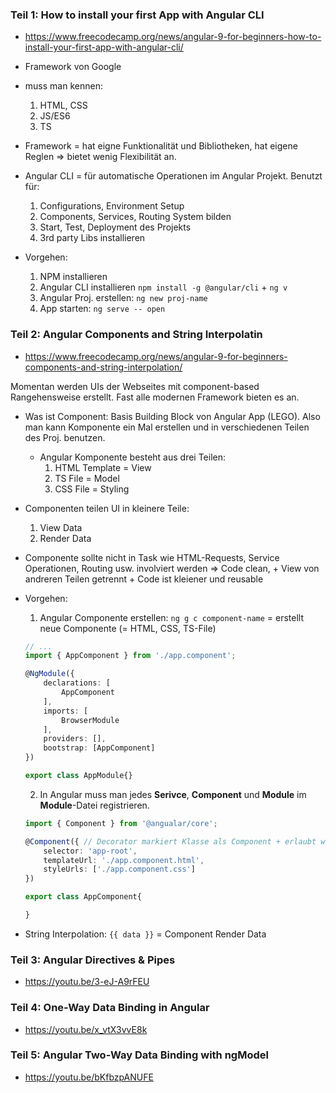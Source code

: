 ### Teil 1: How to install your first App with Angular CLI
* https://www.freecodecamp.org/news/angular-9-for-beginners-how-to-install-your-first-app-with-angular-cli/

* Framework von Google
* muss man kennen:
    1. HTML, CSS
    2. JS/ES6
    3. TS
* Framework = hat eigne Funktionalität und Bibliotheken, hat eigene Reglen => bietet wenig Flexibilität an.
* Angular CLI = für automatische Operationen im Angular Projekt. Benutzt für:
    1. Configurations, Environment Setup
    2. Components, Services, Routing System bilden
    3. Start, Test, Deployment des Projekts 
    4. 3rd party Libs installieren
* Vorgehen:
    1. NPM installieren
    2. Angular CLI installieren `npm install -g @angular/cli` + `ng v`
    3. Angular Proj. erstellen: `ng new proj-name`
    4. App starten: `ng serve -- open`

### Teil 2: Angular Components and String Interpolatin
* https://www.freecodecamp.org/news/angular-9-for-beginners-components-and-string-interpolation/

Momentan werden UIs der Webseites mit component-based Rangehensweise erstellt. Fast alle modernen Framework bieten es an. 
* Was ist Component: Basis Building Block von Angular App (LEGO). Also man kann Komponente ein Mal erstellen und in verschiedenen Teilen des Proj. benutzen.
    * Angular Komponente besteht aus drei Teilen:
        1. HTML Template = View
        2. TS File = Model
        3. CSS File = Styling 
* Componenten teilen UI in kleinere Teile:
    1. View Data
    2. Render Data
* Componente sollte nicht in Task wie HTML-Requests, Service Operationen, Routing usw. involviert werden => Code clean, + View von andreren Teilen getrennt + Code ist kleiener und reusable
* Vorgehen:
    1. Angular Componente erstellen: `ng g c component-name` = erstellt neue Componente (= HTML, CSS, TS-File)
    ```ts
    // ...
    import { AppComponent } from './app.component';

    @NgModule({
        declarations: [
            AppComponent
        ],
        imports: [
            BrowserModule
        ],
        providers: [],
        bootstrap: [AppComponent]
    })

    export class AppModule{}
    ```
    2. In Angular muss man jedes **Serivce**, **Component** und **Module** im **Module**-Datei registrieren.
    ```ts
    import { Component } from '@angualar/core';

    @Component({ // Decorator markiert Klasse als Component + erlaubt weitere Metadaten hinzuzufügen
        selector: 'app-root',
        templateUrl: './app.component.html',
        styleUrls: ['./app.component.css'] 
    })

    export class AppComponent{

    }
    ```

* String Interpolation: `{{ data }}` = Component Render Data

### Teil 3: Angular Directives & Pipes
* https://youtu.be/3-eJ-A9rFEU
### Teil 4: One-Way Data Binding in Angular
* https://youtu.be/x_vtX3vvE8k

### Teil 5: Angular Two-Way Data Binding with ngModel
* https://youtu.be/bKfbzpANUFE